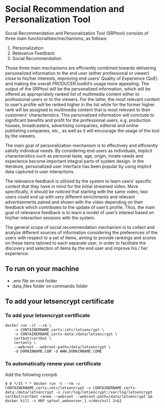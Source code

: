 # Social Recommendation and Personalization Tool

Social Recommendation and Personalization Tool (SRPtool) consists of three main functionalities/mechanisms, as follows:

1. Personalization
2. Relevance Feedback
3. Social Recommendation

Those three main mechanisms are efficiently combined towards delivering personalized information to the end user (either professional or viewer) close to his/her interests, improving end users’ Quality of Experience (QoE) and making the overall PRODUCER toolkit’s usage more appealing. The output of the SRPtool will be the personalized information, which will be offered as appropriately ranked list of multimedia content either to professional users or to the viewers. For the latter, the most relevant content to user’s profile will be ranked higher in the list while for the former higher rank will be assigned to multimedia content that is most relevant to their customers’ characteristics. This personalized information will conclude to significant benefits and profit for the professional users, e.g. production houses, broadcasters, advertising companies, editorial and online publishing companies, etc., as well as it will encourage the usage of the tool by the viewers.

The main goal of personalization mechanism is to effectively and efficiently satisfy individual needs. By considering end users as individuals, implicit characteristics such as personal taste, age, origin, innate needs and experience become important integral parts of system design. In the literature, personalized user interface has been popular by using implicit data captured in user interactions.

The relevance feedback is utilized by the system to learn users’ specific context that they have in mind for the initial streamed video. More specifically, it should be noticed that starting with the same video, two users could end up with very different enrichments and relevant advertisements paired and shown with the video depending on their feedback which contributes to the update of user’s profile. Thus, the main goal of relevance feedback is to learn a model of user’s interest based on his/her interaction sessions with the system.

The general scope of social recommendation mechanism is to collect and analyze different sources of information considering the preferences of the users with respect to a set of items, aiming to provide rankings and scores on these items tailored to each separate user, in order to facilitate the discovery and selection of items by the end user and improve his / her experience.

## To run on your machine

- .env file on root folder
- data_files folder on commands folder

## To add your letsencrypt certificate

### To add your letsencrypt certificate

```
docker run -it --rm \
    -v CONTAINERNAME_certs:/etc/letsencrypt \
    -v CONTAINERNAME_certs-data:/data/letsencrypt \
    certbot/certbot \
    certonly \
    --webroot --webroot-path=/data/letsencrypt \
    -d DOMAINNAME.COM -d WWW.DOMAINNAME.COME
```

### To automatically renew your certificate

Add the following cronjob

```
0 0 */15 * * docker run -t --rm -v CONTAINERNAME_certs:/etc/letsencrypt -v CONTAINERNAME_certs-data:/data/letsencrypt -v /var/log/letsencrypt:/var/log/letsencrypt certbot/certbot renew --webroot --webroot-path=/data/letsencrypt && docker kill -s HUP sptool_webserver_1 >/dev/null 2>&1
```

